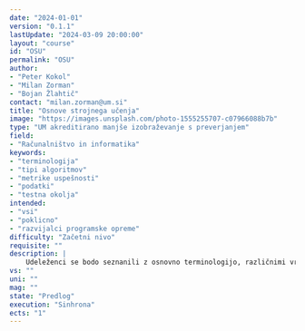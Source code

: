 ```yaml
---
date: "2024-01-01" 
version: "0.1.1"
lastUpdate: "2024-03-09 20:00:00"
layout: "course"
id: "OSU"
permalink: "OSU"
author:
- "Peter Kokol"
- "Milan Zorman"
- "Bojan Žlahtič"
contact: "milan.zorman@um.si"
title: "Osnove strojnega učenja"
image: "https://images.unsplash.com/photo-1555255707-c07966088b7b"
type: "UM akreditirano manjše izobraževanje s preverjanjem"
field:
- "Računalništvo in informatika"
keywords:
- "terminologija"
- "tipi algoritmov"
- "metrike uspešnosti"
- "podatki"
- "testna okolja"
intended:
- "vsi"
- "poklicno"
- "razvijalci programske opreme"
difficulty: "Začetni nivo"
requisite: ""
description: |
    Udeleženci se bodo seznanili z osnovno terminologijo, različnimi vrstami učenja, tipi algoritmov, metrikami uspešnosti in delitvijo ter filtriranjem podatkov. Prav tako se bodo srečali z interaktivnimi testnimi okolji za potrebe preizkušanja in nadaljnjih aplikacij.
vs: ""
uni: ""
mag: ""
state: "Predlog"
execution: "Sinhrona"
ects: "1"
---
```


